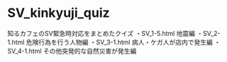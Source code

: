 # SV_kinkyuji_quiz
知るカフェのSV緊急時対応をまとめたクイズ
・SV_1-5.html 地震編
・SV_2-1.html 危険行為を行う人物編
・SV_3-1.html 病人・ケガ人が店内で発生編
・SV_4-1.html その他突発的な自然災害が発生編
